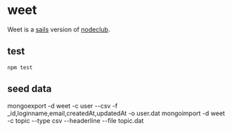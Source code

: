# weet

Weet is a [sails](http://sailsjs.org) version of [nodeclub](https://github.com/cnodejs/nodeclub/).

## test
`npm test`

## seed data
mongoexport -d weet -c user --csv -f _id,loginname,email,createdAt,updatedAt -o user.dat
mongoimport -d weet -c topic --type csv --headerline --file topic.dat
